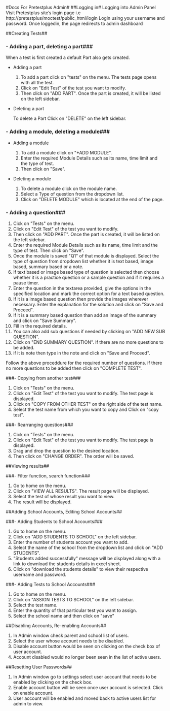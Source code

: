 #Docs For Pretestplus Admin#
##Logging in#
Logging into Admin Panel
Visit Pretestplus site’s login page i.e http://pretestplus/moctest/public_html/login
Login using your username and password.
Once loggedin, the page redirects to admin dashboard

##Creating Tests##
### - Adding a part, deleting a part###

When a test is first created a default Part also gets created. 

  - Adding a part
  
    1. To add a part click on "tests" on the menu. The tests page opens with all the test.
    2. Click on "Edit Test" of the test you want to modify.
    3. Then click on "ADD PART". Once the part  is created, it will be listed on the left sidebar. 

  - Deleting a part
  
    To delete a Part Click on "DELETE" on the left sidebar.

### - Adding a module, deleting a module###

  - Adding a module
  
    1. To add a module click on "+ADD MODULE". 
    2. Enter the required Module Details such as its name, time limit and the type of test.
    3. Then click on "Save".

  - Deleting a module
    1. To delete a module click on the module name.
    2. Select a Type of question from the dropdown list.
    3. Click on "DELETE MODULE" which is located at the end of the page.

### - Adding a question###

  1. Cick on "Tests" on the menu.
  2. Click on "Edit Test" of the test you want to modify.
  3. Then click on "ADD PART". Once the part  is created, it will be listed on the left sidebar. 
  4. Enter the required Module Details such as its name, time limit and the type of test. Then click on "Save". 
  5. Once the module is saved "Q1" of that module is displayed. Select the type of question from dropdown list whether it is text based, image based, summary based or a note. 
  6. If text based or image  based type of question is selected then choose whether it is a practice question or a sample question and if it requires a pause timer. 
  7. Enter the question in the textarea provided, give the options in the specified location and mark the correct option for a text based question. 
  8. If it is a image based question then provide the images wherever necessary. Enter the explanation for the solution and click on "Save and Proceed".
  9. If it is a summary based question than add an image of the summary and click on "Save Summary". 
  10. Fill in the required details. 
  11. You can also add sub questions if needed by clicking on "ADD NEW SUB QUESTION". 
  12. Click on "END SUMMARY QUESTION". If there are no more questions to be added.
  13. if it is note then type in the note and click on "Save and Proceed".

  Follow the above proceddure for the required number of questions. if there no more questions to be added then click on "COMPLETE TEST".

###- Copying from another test###

  1. Cick on "Tests" on the menu.
  2. Click on "Edit Test" of the test you want to modify. The test page is displayed.
  3. Click on "COPY FROM OTHER TEST" on the right side of the test name.
  4. Select the test name from which you want to copy and Click on "copy test".

###- Rearranging questions###

  1. Cick on "Tests" on the menu.
  2. Click on "Edit Test" of the test you want to modify. The test page is displayed.
  3. Drag and drop the question to the desired location.
  4. Then click on "CHANGE ORDER". The order will be saved.


##Viewing results##

###- Filter function, search function###

  1. Go to home on the menu.
  2. Click on "VIEW ALL RESULTS". The result page will be displayed.
  3. Select the test of whose result you want to view.
  4. The result will be displayed.

##Adding School Accounts, Editing School Accounts##

###- Adding Students to School Accounts###

  1. Go to home on the menu.
  2. Click on "ADD STUDENTS TO SCHOOL" on the left sidebar.
  3. Enter the number of students account you want to add.
  4. Select the name of the school from the dropdown list and click on "ADD STUDENTS".
  5. "Students added successfully" message will be displayed along with a link to download the students details in excel sheet.
  6. Click on "download the students details" to view their respective username and password.


###- Adding Tests to School Accounts###

  1. Go to home on the menu.
  2. Click on "ASSIGN TESTS TO SCHOOL" on the left sidebar.
  3. Select the test name.
  4. Enter the quantity of that particular test you want to assign.
  5. Select the school name and then click on "save"

##Disabling Accounts, Re-enabling Accounts##
 
  1. In Admin window check parent and school list of users. 
  2. Select the user whose account needs to be disabled.
  3. Disable account button would be seen on clicking on the check box of user account.
  4. Account disabled would no longer been seen in the list of active users.
  
##Resetting User Passwords##

  1. In Admin window go to settings select user account that needs to be enabled by clicking on the check box.
  2. Enable account button will be seen once user account is selected. Click on enable account.
  3. User account will be enabled and moved back to active users list for admin to view.


  
  
  
